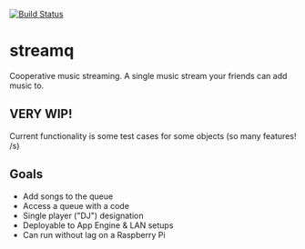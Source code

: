 [![Build Status](https://travis-ci.org/NGnius/streamq.svg?branch=master)](https://travis-ci.org/NGnius/streamq)
# streamq
Cooperative music streaming. A single music stream your friends can add music to.

## VERY WIP!
Current functionality is some test cases for some objects (so many features! /s)

## Goals
* Add songs to the queue
* Access a queue with a code
* Single player ("DJ") designation
* Deployable to App Engine & LAN setups
* Can run without lag on a Raspberry Pi
